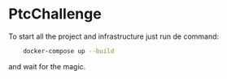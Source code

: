 # PtcChallenge

To start all the project and infrastructure just run de command:

```sh
    docker-compose up --build
```

and wait for the magic.
